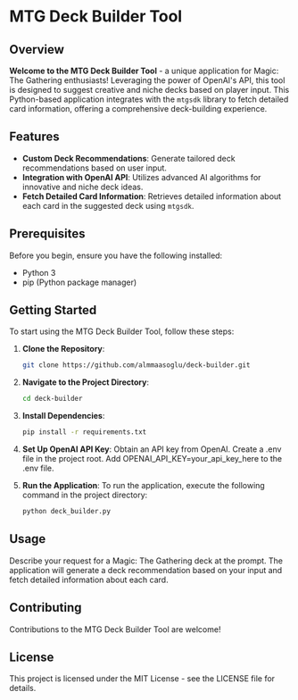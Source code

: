 # MTG Deck Builder Tool

## Overview
**Welcome to the MTG Deck Builder Tool** - a unique application for Magic: The Gathering enthusiasts! Leveraging the power of OpenAI's API, this tool is designed to suggest creative and niche decks based on player input. This Python-based application integrates with the `mtgsdk` library to fetch detailed card information, offering a comprehensive deck-building experience.

## Features
- **Custom Deck Recommendations**: Generate tailored deck recommendations based on user input.
- **Integration with OpenAI API**: Utilizes advanced AI algorithms for innovative and niche deck ideas.
- **Fetch Detailed Card Information**: Retrieves detailed information about each card in the suggested deck using `mtgsdk`.

## Prerequisites
Before you begin, ensure you have the following installed:
- Python 3
- pip (Python package manager)

## Getting Started
To start using the MTG Deck Builder Tool, follow these steps:

1. **Clone the Repository**:
   ```bash
   git clone https://github.com/almmaasoglu/deck-builder.git

2. **Navigate to the Project Directory**:
   ```bash
   cd deck-builder

3. **Install Dependencies**:
   ```bash
   pip install -r requirements.txt

4. **Set Up OpenAI API Key**:
   Obtain an API key from OpenAI.
   Create a .env file in the project root.
   Add OPENAI_API_KEY=your_api_key_here to the .env file.

5. **Run the Application**:
   To run the application, execute the following command in the project directory:
   ```bash
   python deck_builder.py


## Usage
Describe your request for a Magic: The Gathering deck at the prompt. The application will generate a deck recommendation based on your input and fetch detailed information about each card.

## Contributing
Contributions to the MTG Deck Builder Tool are welcome! 

## License
This project is licensed under the MIT License - see the LICENSE file for details.
